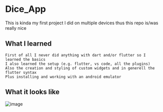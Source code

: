 # Dice_App

This is kinda my first project I did on multiple devices thus this repo is/was really nice

## What I learned

```
First of all I never did anything with dart and/or flutter so I learned the basics
I also learned the setup (e.g. flutter, vs code, all the plugins)
Also the creation and styling of custom widgets and in generell the flutter syntax
Plus installing and working with an android emulator
```

## What it looks like

![image](https://github.com/NicoProsser/Dice_App/assets/150072030/795d66c5-d8d7-401c-b55e-bd8dde994d7c)
